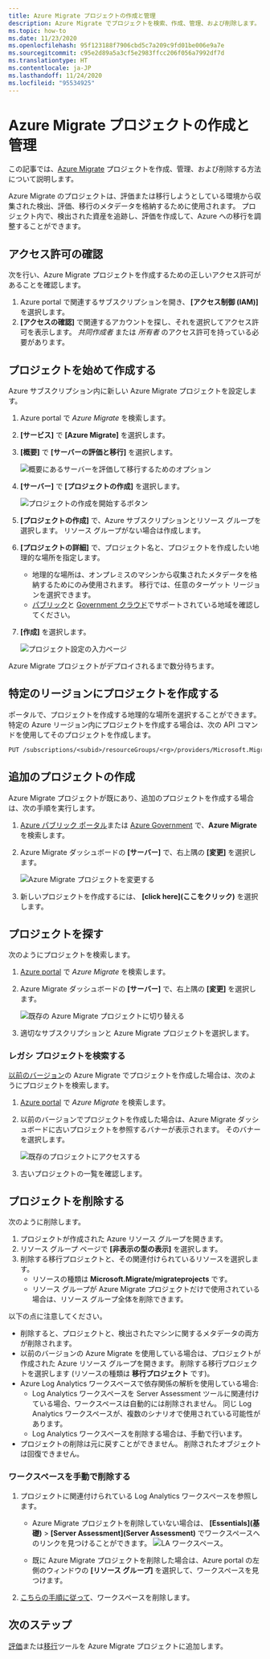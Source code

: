 ```yaml
---
title: Azure Migrate プロジェクトの作成と管理
description: Azure Migrate でプロジェクトを検索、作成、管理、および削除します。
ms.topic: how-to
ms.date: 11/23/2020
ms.openlocfilehash: 95f123188f7906cbd5c7a209c9fd01be006e9a7e
ms.sourcegitcommit: c95e2d89a5a3cf5e2983ffcc206f056a7992df7d
ms.translationtype: HT
ms.contentlocale: ja-JP
ms.lasthandoff: 11/24/2020
ms.locfileid: "95534925"
---
```

# <a name="create-and-manage-azure-migrate-projects"></a>Azure Migrate プロジェクトの作成と管理

この記事では、[Azure Migrate](migrate-services-overview.md) プロジェクトを作成、管理、および削除する方法について説明します。

Azure Migrate のプロジェクトは、評価または移行しようとしている環境から収集された検出、評価、移行のメタデータを格納するために使用されます。 プロジェクト内で、検出された資産を追跡し、評価を作成して、Azure への移行を調整することができます。  

## <a name="verify-permissions"></a>アクセス許可の確認

次を行い、Azure Migrate プロジェクトを作成するための正しいアクセス許可があることを確認します。

1. Azure portal で関連するサブスクリプションを開き、 **[アクセス制御 (IAM)]** を選択します。
2. **[アクセスの確認]** で関連するアカウントを探し、それを選択してアクセス許可を表示します。 *共同作成者* または *所有者* のアクセス許可を持っている必要があります。 


## <a name="create-a-project-for-the-first-time"></a>プロジェクトを始めて作成する

Azure サブスクリプション内に新しい Azure Migrate プロジェクトを設定します。

1. Azure portal で *Azure Migrate* を検索します。
2. **[サービス]** で **[Azure Migrate]** を選択します。
3. **[概要]** で **[サーバーの評価と移行]** を選択します。

    ![概要にあるサーバーを評価して移行するためのオプション](./media/create-manage-projects/assess-migrate-servers.png)

4. **[サーバー]** で **[プロジェクトの作成]** を選択します。

    ![プロジェクトの作成を開始するボタン](./media/create-manage-projects/create-project.png)

5. **[プロジェクトの作成]** で、Azure サブスクリプションとリソース グループを選択します。 リソース グループがない場合は作成します。
6. **[プロジェクトの詳細]** で、プロジェクト名と、プロジェクトを作成したい地理的な場所を指定します。
    - 地理的な場所は、オンプレミスのマシンから収集されたメタデータを格納するためにのみ使用されます。 移行では、任意のターゲット リージョンを選択できます。 
    - [パブリック](migrate-support-matrix.md#supported-geographies-public-cloud)と [Government クラウド](migrate-support-matrix.md#supported-geographies-azure-government)でサポートされている地域を確認してください。

8. **[作成]** を選択します。

   ![プロジェクト設定の入力ページ](./media/create-manage-projects/project-details.png)


Azure Migrate プロジェクトがデプロイされるまで数分待ちます。

## <a name="create-a-project-in-a-specific-region"></a>特定のリージョンにプロジェクトを作成する

ポータルで、プロジェクトを作成する地理的な場所を選択することができます。 特定の Azure リージョン内にプロジェクトを作成する場合は、次の API コマンドを使用してそのプロジェクトを作成します。

```rest
PUT /subscriptions/<subid>/resourceGroups/<rg>/providers/Microsoft.Migrate/MigrateProjects/<mymigrateprojectname>?api-version=2018-09-01-preview "{location: 'centralus', properties: {}}"
``````


## <a name="create-additional-projects"></a>追加のプロジェクトの作成

Azure Migrate プロジェクトが既にあり、追加のプロジェクトを作成する場合は、次の手順を実行します。  

1. [Azure パブリック ポータル](https://portal.azure.com)または [Azure Government](https://portal.azure.us) で、**Azure Migrate** を検索します。
2. Azure Migrate ダッシュボードの **[サーバー]** で、右上隅の **[変更]** を選択します。

   ![Azure Migrate プロジェクトを変更する](./media/create-manage-projects/switch-project.png)

3. 新しいプロジェクトを作成するには、 **[click here]\(ここをクリック\)** を選択します。


## <a name="find-a-project"></a>プロジェクトを探す

次のようにプロジェクトを検索します。

1. [Azure portal](https://portal.azure.com) で *Azure Migrate* を検索します。
2. Azure Migrate ダッシュボードの **[サーバー]** で、右上隅の **[変更]** を選択します。

    ![既存の Azure Migrate プロジェクトに切り替える](./media/create-manage-projects/switch-project.png)

3. 適切なサブスクリプションと Azure Migrate プロジェクトを選択します。


### <a name="find-a-legacy-project"></a>レガシ プロジェクトを検索する

[以前のバージョン](migrate-services-overview.md#azure-migrate-versions)の Azure Migrate でプロジェクトを作成した場合は、次のようにプロジェクトを検索します。

1. [Azure portal](https://portal.azure.com) で *Azure Migrate* を検索します。
2. 以前のバージョンでプロジェクトを作成した場合は、Azure Migrate ダッシュボードに古いプロジェクトを参照するバナーが表示されます。 そのバナーを選択します。

    ![既存のプロジェクトにアクセスする](./media/create-manage-projects/access-existing-projects.png)

3. 古いプロジェクトの一覧を確認します。


## <a name="delete-a-project"></a>プロジェクトを削除する

次のように削除します。

1. プロジェクトが作成された Azure リソース グループを開きます。
2. リソース グループ ページで **[非表示の型の表示]** を選択します。
3. 削除する移行プロジェクトと、その関連付けられているリソースを選択します。
    - リソースの種類は **Microsoft.Migrate/migrateprojects** です。
    - リソース グループが Azure Migrate プロジェクトだけで使用されている場合は、リソース グループ全体を削除できます。

以下の点に注意してください。

- 削除すると、プロジェクトと、検出されたマシンに関するメタデータの両方が削除されます。
- 以前のバージョンの Azure Migrate を使用している場合は、プロジェクトが作成された Azure リソース グループを開きます。 削除する移行プロジェクトを選択します (リソースの種類は **移行プロジェクト** です)。
- Azure Log Analytics ワークスペースで依存関係の解析を使用している場合:
    - Log Analytics ワークスペースを Server Assessment ツールに関連付けている場合、ワークスペースは自動的には削除されません。 同じ Log Analytics ワークスペースが、複数のシナリオで使用されている可能性があります。
    - Log Analytics ワークスペースを削除する場合は、手動で行います。
- プロジェクトの削除は元に戻すことができません。 削除されたオブジェクトは回復できません。

### <a name="delete-a-workspace-manually"></a>ワークスペースを手動で削除する

1. プロジェクトに関連付けられている Log Analytics ワークスペースを参照します。

    - Azure Migrate プロジェクトを削除していない場合は、 **[Essentials]\(基礎\)**  >  **[Server Assessment]\(Server Assessment\)** でワークスペースへのリンクを見つけることができます。
       ![LA ワークスペース](./media/create-manage-projects/loganalytics-workspace.png)。
       
    - 既に Azure Migrate プロジェクトを削除した場合は、Azure portal の左側のウィンドウの **[リソース グループ]** を選択して、ワークスペースを見つけます。
       
2. [こちらの手順に従って](../azure-monitor/platform/delete-workspace.md)、ワークスペースを削除します。

## <a name="next-steps"></a>次のステップ

[評価](how-to-assess.md)または[移行](how-to-migrate.md)ツールを Azure Migrate プロジェクトに追加します。
